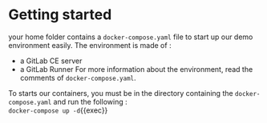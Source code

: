 # Getting started

your home folder contains a `docker-compose.yaml` file to start up our demo environment easily.
The environment is made of :
- a GitLab CE server
- a GitLab Runner
For more information about the environment, read the comments of `docker-compose.yaml`.

To starts our containers, you must be in the directory containing the `docker-compose.yaml` and run the following :  
`docker-compose up -d`{{exec}}

